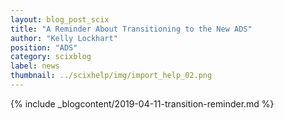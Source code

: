 ```yaml
---
layout: blog_post_scix
title: "A Reminder About Transitioning to the New ADS"
author: "Kelly Lockhart"
position: "ADS"
category: scixblog
label: news
thumbnail: ../scixhelp/img/import_help_02.png
---
```


{% include _blogcontent/2019-04-11-transition-reminder.md %}
